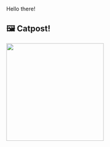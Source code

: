 Hello there!



## 🖼️ Catpost!

<sub>
    <img src="https://cdn2.thecatapi.com/images/6to.jpg" height="256">
</sub>

